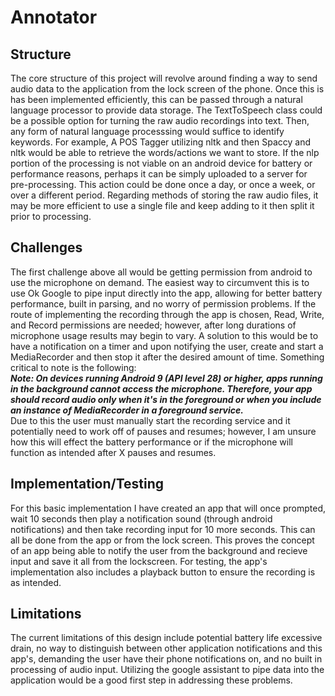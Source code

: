 # Annotator

## Structure
The core structure of this project will revolve around finding a way to send audio data to the application from the lock screen of the phone. Once this is has been implemented efficiently, this can be passed through a natural language processor to provide data storage. The TextToSpeech class could be a possible option for turning the raw audio recordings into text. Then, any form of natural language processsing would suffice to identify keywords. For example, A POS Tagger utilizing nltk and then Spaccy and nltk would be able to retrieve the words/actions we want to store. If the nlp portion of the processing is not viable on an android device for battery or performance reasons, perhaps it can be simply uploaded to a server for pre-processing. This action could be done once a day, or once a week, or over a different period. Regarding methods of storing the raw audio files, it may be more efficient to use a single file and keep adding to it then split it prior to processing.
<br>
## Challenges
The first challenge above all would be getting permission from android to use the microphone on demand. The easiest way to circumvent this is to use Ok Google to pipe input directly into the app, allowing for better battery performance, built in parsing, and no worry of permission problems. If the route of implementing the recording through the app is chosen, Read, Write, and Record permissions are needed; however, after long durations of microphone usage results may begin to vary. A solution to this would be to have a notification on a timer and upon notifying the user, create and start a MediaRecorder and then stop it after the desired amount of time. Something critical to note is the following:
<br>
***Note: On devices running Android 9 (API level 28) or higher, apps running in the background cannot access the microphone. Therefore, your app should record audio only when it's in the foreground or when you include an instance of MediaRecorder in a foreground service.***
<br>
Due to this the user must manually start the recording service and it potentially need to work off of pauses and resumes; however, I am unsure how this will effect the battery performance or if the microphone will function as intended after X pauses and resumes.
<br>
## Implementation/Testing
For this basic implementation I have created an app that will once prompted, wait 10 seconds then play a notification sound (through android notifications) and then take recording input for 10 more seconds. This can all be done from the app or from the lock screen. This proves the concept of an app being able to notify the user from the background and recieve input and save it all from the lockscreen. For testing, the app's implementation also includes a playback button to ensure the recording is as intended.
## Limitations
The current limitations of this design include potential battery life excessive drain, no way to distinguish between other application notifications and this app's, demanding the user have their phone notifications on, and no built in processing of audio input. Utilizing the google assistant to pipe data into the application would be a good first step in addressing these problems.
